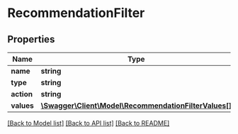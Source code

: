# RecommendationFilter

## Properties
Name | Type | Description | Notes
------------ | ------------- | ------------- | -------------
**name** | **string** |  | 
**type** | **string** |  | 
**action** | **string** |  | [optional] 
**values** | [**\Swagger\Client\Model\RecommendationFilterValues[]**](RecommendationFilterValues.md) |  | 

[[Back to Model list]](../README.md#documentation-for-models) [[Back to API list]](../README.md#documentation-for-api-endpoints) [[Back to README]](../README.md)


